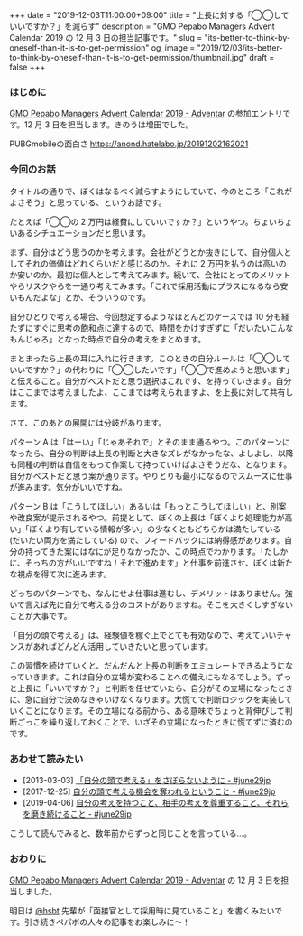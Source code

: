 +++
date = "2019-12-03T11:00:00+09:00"
title = "上長に対する「◯◯していいですか？」を減らす"
description = "GMO Pepabo Managers Advent Calendar 2019 の 12 月 3 日の担当記事です。"
slug = "its-better-to-think-by-oneself-than-it-is-to-get-permission"
og_image = "2019/12/03/its-better-to-think-by-oneself-than-it-is-to-get-permission/thumbnail.jpg"
draft = false
+++

<!-- <img src="thumbnail.jpg"> -->

### はじめに

<a href="https://adventar.org/calendars/4697" title="GMO Pepabo Managers Advent Calendar 2019 - Adventar">GMO Pepabo Managers Advent Calendar 2019 - Adventar</a> の参加エントリです。12 月 3 日を担当します。きのうは増田でした。

PUBGmobileの面白さ https://anond.hatelabo.jp/20191202162021

### 今回のお話

タイトルの通りで、ぼくはなるべく減らすようにしていて、今のところ「これがよさそう」と思っている、というお話です。

たとえば「◯◯の 2 万円は経費にしていいですか？」というやつ。ちょいちょいあるシチュエーションだと思います。

まず、自分はどう思うのかを考えます。会社がどうとか抜きにして、自分個人としてそれの価値はどれくらいだと感じるのか。それに 2 万円を払うのは高いのか安いのか。最初は個人として考えてみます。続いて、会社にとってのメリットやらリスクやらを一通り考えてみます。「これで採用活動にプラスになるなら安いもんだよな」とか、そういうのです。

自分ひとりで考える場合、今回想定するようなほとんどのケースでは 10 分も経たずにすぐに思考の飽和点に達するので、時間をかけすぎずに「だいたいこんなもんじゃろ」となった時点で自分の考えをまとめます。

まとまったら上長の耳に入れに行きます。このときの自分ルールは「◯◯していいですか？」の代わりに「◯◯したいです」「◯◯で進めようと思います」と伝えること。自分がベストだと思う選択はこれです、を持っていきます。自分はここまでは考えましたよ、ここまでは考えられますよ、を上長に対して共有します。

さて、このあとの展開には分岐があります。

パターン A は「はーい」「じゃあそれで」とそのまま通るやつ。このパターンになったら、自分の判断は上長の判断と大きなズレがなかったな、よしよし、以降も同種の判断は自信をもって作案して持っていけばよさそうだな、となります。自分がベストだと思う案が通ります。やりとりも最小になるのでスムーズに仕事が進みます。気分がいいですね。

パターン B は「こうしてほしい」あるいは「もっとこうしてほしい」と、別案や改良案が提示されるやつ。前提として、ぼくの上長は「ぼくより処理能力が高い」「ぼくより有している情報が多い」の少なくともどちらかは満たしている (だいたい両方を満たしている) ので、フィードバックには納得感があります。自分の持ってきた案にはなにが足りなかったか、この時点でわかります。「たしかに、そっちの方がいいですね！それで進めます」と仕事を前進させ、ぼくは新たな視点を得て次に進みます。

どっちのパターンでも、なんにせよ仕事は進むし、デメリットはありません。強いて言えば先に自分で考える分のコストがありますね。そこを大きくしすぎないことが大事です。

「自分の頭で考える」は、経験値を稼ぐ上でとても有効なので、考えていいチャンスがあればどんどん活用していきたいと思っています。

この習慣を続けていくと、だんだんと上長の判断をエミュレートできるようになっていきます。これは自分の立場が変わることへの備えにもなるでしょう。ずっと上長に「いいですか？」と判断を任せていたら、自分がその立場になったときに、急に自分で決めなきゃいけなくなります。大慌てで判断ロジックを実装していくことになります。その立場になる前から、ある意味でちょっと背伸びして判断ごっこを繰り返しておくことで、いざその立場になったときに慌てずに済むのです。

### あわせて読みたい

- [2013-03-03] <a href="https://june29.jp/2013/03/03/dont-stop-thinking/" title="「自分の頭で考える」をさぼらないように - #june29jp">「自分の頭で考える」をさぼらないように - #june29jp</a>
- [2017-12-25] <a href="https://june29.jp/2017/12/25/think-by-myself/" title="自分の頭で考える機会を奪われるということ - #june29jp">自分の頭で考える機会を奪われるということ - #june29jp</a>
- [2019-04-06] <a href="https://june29.jp/2019/04/06/keep-on-thinking/" title="自分の考えを持つこと、相手の考えを尊重すること、それらを磨き続けること - #june29jp">自分の考えを持つこと、相手の考えを尊重すること、それらを磨き続けること - #june29jp</a>

こうして読んでみると、数年前からずっと同じことを言っている…。

### おわりに

<a href="https://adventar.org/calendars/4697" title="GMO Pepabo Managers Advent Calendar 2019 - Adventar">GMO Pepabo Managers Advent Calendar 2019 - Adventar</a> の 12 月 3 日を担当しました。

明日は <a href="https://twitter.com/hsbt" title="SHIBATA Hiroshi (@hsbt) / Twitter">@hsbt</a> 先輩が「面接官として採用時に見ていること」を書くみたいです。引き続きペパボの人々の記事をお楽しみに〜！
